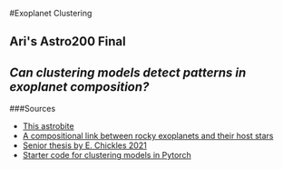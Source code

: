 #Exoplanet Clustering
## Ari's Astro200 Final
## *Can clustering models detect patterns in exoplanet composition?*
###Sources
- [This astrobite](https://astrobites.org/2022/01/20/iron-abundance-and-the-formation-of-terrestrial-exoplanets/)
- [A compositional link between rocky exoplanets and their host stars](https://www.science.org/doi/10.1126/science.abg8794)
- [Senior thesis by E. Chickles 2021](https://repository.wellesley.edu/object/ir1560)
- [Starter code for clustering models in Pytorch](https://machinelearningmastery.com/clustering-algorithms-with-python/)

